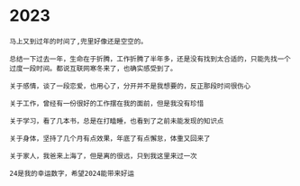# 2023
    马上又到过年的时间了,兜里好像还是空空的。

    总结一下过去一年，生命在于折腾，工作折腾了半年多，还是没有找到太合适的，只能先找一个过度一段时间。都说互联网寒冬来了，也确实感受到了。

    关于感情，谈了一段恋爱，也用心了，分开并不是我想要的，反正那段时间很伤心 

    关于工作，曾经有一份很好的工作摆在我的面前，但是我没有珍惜

    关于学习，看了几本书，总是在打瞌睡，也看到了之前未能发现的知识点

    关于身体，坚持了几个月有点效果，年底了有点懈怠，体重又回来了

    关于家人，我爸来上海了，但是离的很远，只到我这里来过一次

    24是我的幸运数字，希望2024能带来好运
